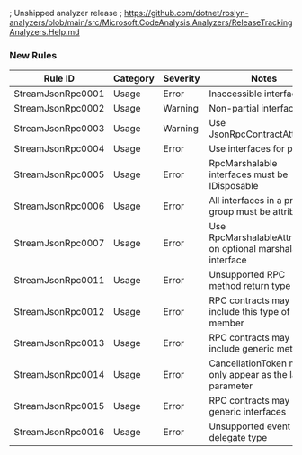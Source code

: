 ﻿; Unshipped analyzer release
; https://github.com/dotnet/roslyn-analyzers/blob/main/src/Microsoft.CodeAnalysis.Analyzers/ReleaseTrackingAnalyzers.Help.md

### New Rules

Rule ID | Category | Severity | Notes
--------|----------|----------|-------
StreamJsonRpc0001 | Usage | Error | Inaccessible interface
StreamJsonRpc0002 | Usage | Warning | Non-partial interface
StreamJsonRpc0003 | Usage | Warning | Use JsonRpcContractAttribute
StreamJsonRpc0004 | Usage | Error | Use interfaces for proxies
StreamJsonRpc0005 | Usage | Error | RpcMarshalable interfaces must be IDisposable
StreamJsonRpc0006 | Usage | Error | All interfaces in a proxy group must be attributed
StreamJsonRpc0007 | Usage | Error | Use RpcMarshalableAttribute on optional marshalable interface
StreamJsonRpc0011 | Usage | Error | Unsupported RPC method return type
StreamJsonRpc0012 | Usage | Error | RPC contracts may not include this type of member
StreamJsonRpc0013 | Usage | Error | RPC contracts may not include generic methods
StreamJsonRpc0014 | Usage | Error | CancellationToken may only appear as the last parameter
StreamJsonRpc0015 | Usage | Error | RPC contracts may not be generic interfaces
StreamJsonRpc0016 | Usage | Error | Unsupported event delegate type
